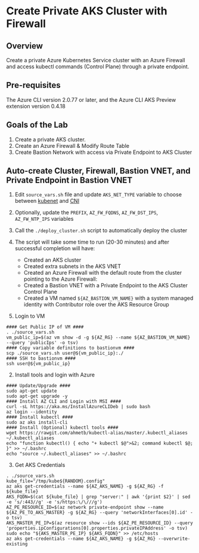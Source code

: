 # Create Private AKS Cluster with Firewall
## Overview

Create a private Azure Kubernetes Service cluster with an Azure Firewall and access kubectl commands (Control Plane) through a private endpoint.

## Pre-requisites
The Azure CLI version 2.0.77 or later, and the Azure CLI AKS Preview extension version 0.4.18

## Goals of the Lab
1. Create a private AKS cluster.
2. Create an Azure Firewall & Modify Route Table
3. Create Bastion Network with access via Private Endpoint to AKS Cluster

## Auto-create Cluster, Firewall, Bastion VNET, and Private Endpoint in Bastion VNET
1. Edit ```source_vars.sh``` file and update ```AKS_NET_TYPE``` variable to choose between [kubenet](https://docs.microsoft.com/en-us/azure/aks/concepts-network#kubenet-basic-networking) and [CNI](https://docs.microsoft.com/en-us/azure/aks/concepts-network#azure-cni-advanced-networking)
2. Optionally, update the ```PREFIX```, ```AZ_FW_FQDNS```, ```AZ_FW_DST_IPS```, ```AZ_FW_NTP_IPS``` variables
3. Call the ```./deploy_cluster.sh``` script to automatically deploy the cluster
4. The script will take some time to run (20-30 minutes) and after successful completion will have:
   * Created an AKS cluster
   * Created extra subnets in the AKS VNET
   * Created an Azure Firewall with the default route from the cluster pointing to the Azure Firewall:
   * Created a Bastion VNET with a Private Endpoint to the AKS Cluster Control Plane
   * Created a VM named ```${AZ_BASTION_VM_NAME}``` with a system managed identity with Contributor role over the AKS Resource Group


1. Login to VM
```
#### Get Public IP of VM ####
. ./source_vars.sh
vm_public_ip=$(az vm show -d -g ${AZ_RG} --name ${AZ_BASTION_VM_NAME} --query 'publicIps' -o tsv)
#### Copy variable definitions to bastionvm ####
scp ./source_vars.sh user@${vm_public_ip}:./
#### SSH to bastionvm ####
ssh user@${vm_public_ip}
```

2. Install tools and login with Azure
```
#### Update/Upgrade ####
sudo apt-get update
sudo apt-get upgrade -y
#### Install AZ CLI and Login with MSI ####
curl -sL https://aka.ms/InstallAzureCLIDeb | sudo bash
az login --identity
#### Install kubectl ####
sudo az aks install-cli
#### Install (Optional) kubectl tools ####
wget https://rawgit.com/ahmetb/kubectl-alias/master/.kubectl_aliases ~/.kubectl_aliases
echo "function kubectl() { echo "+ kubectl $@">&2; command kubectl $@; }" >> ~/.bashrc
echo "source ~/.kubectl_aliases" >> ~/.bashrc
```

3. Get AKS Credentials
```
. ./source_vars.sh
kube_file="/tmp/kube${RANDOM}.config"
az aks get-credentials --name ${AZ_AKS_NAME} -g ${AZ_RG} -f ${kube_file}
AKS_FQDN=$(cat ${kube_file} | grep "server:" | awk '{print $2}' | sed -e 's/:443//g' -e 's/https:\/\///g')
AZ_PE_RESOURCE_ID=$(az network private-endpoint show --name ${AZ_PE_TO_AKS_MASTER} -g ${AZ_RG} --query 'networkInterfaces[0].id' -o tsv)
AKS_MASTER_PE_IP=$(az resource show --ids ${AZ_PE_RESOURCE_ID} --query 'properties.ipConfigurations[0].properties.privateIPAddress' -o tsv)
sudo echo "${AKS_MASTER_PE_IP} ${AKS_FQDN}" >> /etc/hosts
az aks get-credentials --name ${AZ_AKS_NAME} -g ${AZ_RG} --overwrite-existing
```
